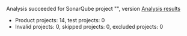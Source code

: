 Analysis succeeded for SonarQube project "", version  [Analysis results](http://localhost:9000/dashboard/index/template.5a)
- Product projects: 14, test projects: 0
- Invalid projects: 0, skipped projects: 0, excluded projects: 0
